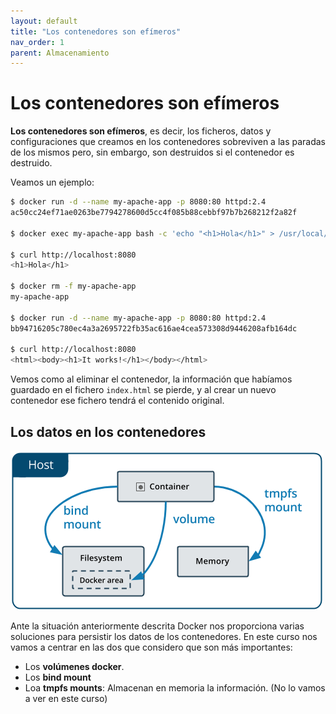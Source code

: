 ```yaml
---
layout: default
title: "Los contenedores son efímeros"
nav_order: 1
parent: Almacenamiento
---
```


# Los contenedores son efímeros

**Los contenedores son efímeros**, es decir, los ficheros, datos y configuraciones que creamos en los contenedores sobreviven a las paradas de los mismos pero, sin embargo, son destruidos si el contenedor es destruido. 

Veamos un ejemplo:

```bash
$ docker run -d --name my-apache-app -p 8080:80 httpd:2.4
ac50cc24ef71ae0263be7794278600d5cc4f085b88cebbf97b7b268212f2a82f
    
$ docker exec my-apache-app bash -c 'echo "<h1>Hola</h1>" > /usr/local/apache2/htdocs/index.html'
    
$ curl http://localhost:8080
<h1>Hola</h1>
    
$ docker rm -f my-apache-app
my-apache-app
    
$ docker run -d --name my-apache-app -p 8080:80 httpd:2.4
bb94716205c780ec4a3a2695722fb35ac616ae4cea573308d9446208afb164dc
    
$ curl http://localhost:8080
<html><body><h1>It works!</h1></body></html>
```

Vemos como al eliminar el contenedor, la información que habíamos guardado en el fichero `index.html` se pierde, y al crear un nuevo contenedor ese fichero tendrá el contenido original.

## Los datos en los contenedores

![docker](img/types-of-mounts.png)

Ante la situación anteriormente descrita Docker nos proporciona varias soluciones para persistir los datos de los contenedores. En este curso nos vamos a centrar en las dos que considero que son más importantes:

* Los **volúmenes docker**.
* Los **bind mount**
* Loa **tmpfs mounts**: Almacenan en memoria la información. (No lo vamos a ver en este curso)